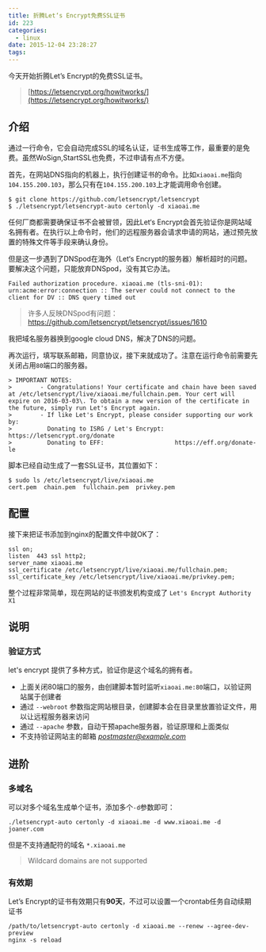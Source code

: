 ```yaml
---
title: 折腾Let‘s Encrypt免费SSL证书
id: 223
categories:
  - linux
date: 2015-12-04 23:28:27
tags:
---
```


今天开始折腾Let’s Encrypt的免费SSL证书。

> [https://letsencrypt.org/howitworks/](https://letsencrypt.org/howitworks/)

## 介绍

通过一行命令，它会自动完成SSL的域名认证，证书生成等工作，最重要的是免费。虽然WoSign,StartSSL也免费，不过申请有点不方便。

首先，在网站DNS指向的机器上，执行创建证书的命令。比如`xiaoai.me`指向`104.155.200.103`，那么只有在`104.155.200.103`上才能调用命令创建。

```
$ git clone https://github.com/letsencrypt/letsencrypt
$ ./letsencrypt/letsencrypt-auto certonly -d xiaoai.me
```

任何厂商都需要确保证书不会被冒领，因此Let‘s Encrypt会首先验证你是网站域名拥有者。在执行以上命令时，他们的远程服务器会请求申请的网站，通过预先放置的特殊文件等手段来确认身份。

但是这一步遇到了DNSpod在海外（Let‘s Encrypt的服务器）解析超时的问题。要解决这个问题，只能放弃DNSpod，没有其它办法。

```
Failed authorization procedure. xiaoai.me (tls-sni-01): urn:acme:error:connection :: The server could not connect to the client for DV :: DNS query timed out
```

> 许多人反映DNSpod有问题：https://github.com/letsencrypt/letsencrypt/issues/1610

我把域名服务器换到google cloud DNS，解决了DNS的问题。

再次运行，填写联系邮箱，同意协议，接下来就成功了。注意在运行命令前需要先关闭占用`80`端口的服务器。

```
> IMPORTANT NOTES:
>        - Congratulations! Your certificate and chain have been saved at /etc/letsencrypt/live/xiaoai.me/fullchain.pem. Your cert will expire on 2016-03-03\. To obtain a new version of the certificate in the future, simply run Let's Encrypt again.
>        - If like Let's Encrypt, please consider supporting our work by:
>          Donating to ISRG / Let's Encrypt:   https://letsencrypt.org/donate
>          Donating to EFF:                    https://eff.org/donate-le
```

脚本已经自动生成了一套SSL证书，其位置如下：

```
$ sudo ls /etc/letsencrypt/live/xiaoai.me
cert.pem  chain.pem  fullchain.pem  privkey.pem
```

## 配置

接下来把证书添加到nginx的配置文件中就OK了：

```
ssl on;
listen  443 ssl http2;
server_name xiaoai.me
ssl_certificate /etc/letsencrypt/live/xiaoai.me/fullchain.pem;
ssl_certificate_key /etc/letsencrypt/live/xiaoai.me/privkey.pem;
```

整个过程非常简单，现在网站的证书颁发机构变成了 `Let's Encrypt Authority X1`

## 说明

### 验证方式

let's encrypt 提供了多种方式，验证你是这个域名的拥有者。

- 上面关闭80端口的服务，由创建脚本暂时监听`xiaoai.me:80`端口，以验证网站属于创建者
- 通过 `--webroot` 参数指定网站根目录，创建脚本会在目录里放置验证文件，用以让远程服务器来访问
- 通过 `--apache` 参数，自动干预apache服务器，验证原理和上面类似
- 不支持验证网站主的邮箱 *postmaster@example.com*

## 进阶

### 多域名

可以对多个域名生成单个证书，添加多个`-d`参数即可：

```
./letsencrypt-auto certonly -d xiaoai.me -d www.xiaoai.me -d joaner.com
```

但是不支持通配符的域名 `*.xiaoai.me`

> Wildcard domains are not supported

### 有效期

Let’s Encrypt的证书有效期只有**90天**，不过可以设置一个crontab任务自动续期证书

```
/path/to/letsencrypt-auto certonly -d xiaoai.me --renew --agree-dev-preview
nginx -s reload
```
